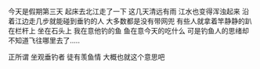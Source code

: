今天是假期第三天 起床去北江走了一下 这几天清远有雨 江水也变得浑浊起来 沿着江边走几步就能碰到垂钓的人 大多数都是没有带网兜 有些人就拿着竿静静的趴在栏杆上 坐在石头上 我在意他钓的鱼 鱼在意今天的吃什么 可是钓鱼人的思绪却不知道飞往哪里去了.....  

正所谓 坐观垂钓者 徒有羡鱼情 大概也就这个意思吧